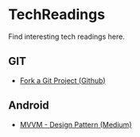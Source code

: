# TechReadings
Find interesting tech readings here.

## GIT

- [Fork a Git Project (Github)](https://help.github.com/articles/fork-a-repo/)

## Android

- [MVVM - Design Pattern (Medium)](https://medium.com/upday-devs/android-architecture-patterns-part-3-model-view-viewmodel-e7eeee76b73b)
